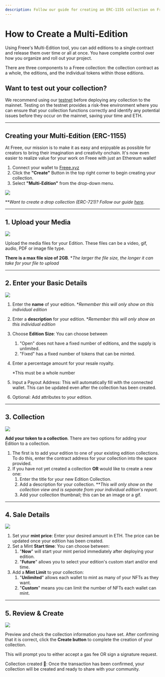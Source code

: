 ```yaml
---
description: Follow our guide for creating an ERC-1155 collection on Freee.
---
```


# How to Create a Multi-Edition

Using Freee's Multi-Edition tool, you can add editions to a single contract and release them over time or all at once. You have complete control over how you organize and roll out your project.

There are three components to a Freee collection: the collection contract as a whole, the editions, and the individual tokens within those editions.

## Want to test out your collection?

We recommend using our [testnet](https://testnet.freee.xyz) before deploying any collection to the mainnet. Testing on the testnet provides a risk-free environment where you can ensure that your collection functions correctly and identify any potential issues before they occur on the mainnet, saving your time and ETH.

***

## Creating your Multi-Edition (ERC-1155)

At Freee, our mission is to make it as easy and enjoyable as possible for creators to bring their imagination and creativity onchain. It's now even easier to realize value for your work on Freee with just an Ethereum wallet!

1. Connect your wallet to [Freee.xyz](https://freee.xyz/)
2. Click the **"Create"** Button in the top right corner to begin creating your collection.
3. Select **"Multi-Edition"** from the drop-down menu.

![](../../imgs/multi-edition\_1.gif)

\*\*_Want to create a drop collection (ERC-721)? Follow our guide_ [_here_](../how-to-create-a-drop-erc-721/how-to-create-a-drop-erc-721.md)_._

***

## 1. Upload your Media

![](../../imgs/multi-edition\_2.jpg)

Upload the media files for your Edition. These files can be a video, gif, audio, PDF or image file type.

**There is a max file size of 2GB**. \*_The larger the file size, the longer it can take for your file to upload_

***

## 2. Enter your Basic Details

![](../../imgs/multi-edition\_3.png)

1. Enter the **name** of your edition. \*_Remember this will only show on this individual edition_
2. Enter a **description** for your edition. \*_Remember this will only show on this individual edition_
3. Choose **Edition Size**: You can choose between
   1. "Open" does not have a fixed number of editions, and the supply is unlimited.
   2. "Fixed" has a fixed number of tokens that can be minted.
4.  Enter a percentage amount for your resale royalty.

    \*This must be a whole number
5. Input a Payout Address: This will automatically fill with the connected wallet. This can be updated even after the collection has been created.
6. Optional: Add attributes to your edition.

***

## 3. Collection

![](../../imgs/multi-edition\_4.png)

**Add your token to a collection**. There are two options for adding your Edition to a collection.

1. The first is to add your edition to one of your existing edition collections. To do this, enter the contract address for your collection into the space provided.
2. If you have not yet created a collection **OR** would like to create a new one:
   1. Enter the title for your new Edition Collection.
   2. Add a description for your collection. \*\*_This will only show on the collection view and is separate from your individual edition's report._
   3. Add your collection thumbnail; this can be an image or a gif.

***

## 4. Sale Details

![](../../imgs/multi-edition\_5.jpg)

1. Set your **mint price**: Enter your desired amount in ETH. The price can be updated once your edition has been created.
2. Set a Mint **Start time**: You can choose between:
   1. "**Now**" will start your mint period immediately after deploying your edition.
   2. "**Future**" allows you to select your edition's custom start and/or end time.
3. Add a **Mint Limit** to your collection:
   1. "**Unlimited**" allows each wallet to mint as many of your NFTs as they want.
   2. "**Custom**" means you can limit the number of NFTs each wallet can mint.

***

## 5. Review & Create

![](../../imgs/multi-edition\_6.png)

Preview and check the collection information you have set. After confirming that it is correct, click the **Create button** to complete the creation of your collection.

This will prompt you to either accept a gas fee OR sign a signature request.

Collection created 🎉: Once the transaction has been confirmed, your collection will be created and ready to share with your community.
